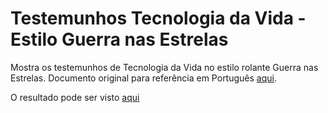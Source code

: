 # Testemunhos Tecnologia da Vida - Estilo Guerra nas Estrelas

Mostra os testemunhos de Tecnologia da Vida no estilo rolante Guerra nas Estrelas. 
Documento original para referência em Português [aqui](https://github.com/lifecoachsouzaneto/Testimony/blob/gh-pages/TestemunhosTecnologiadaVida.md).

O resultado pode ser visto [aqui](https://lifecoachsouzaneto.github.io/Testimony/)

